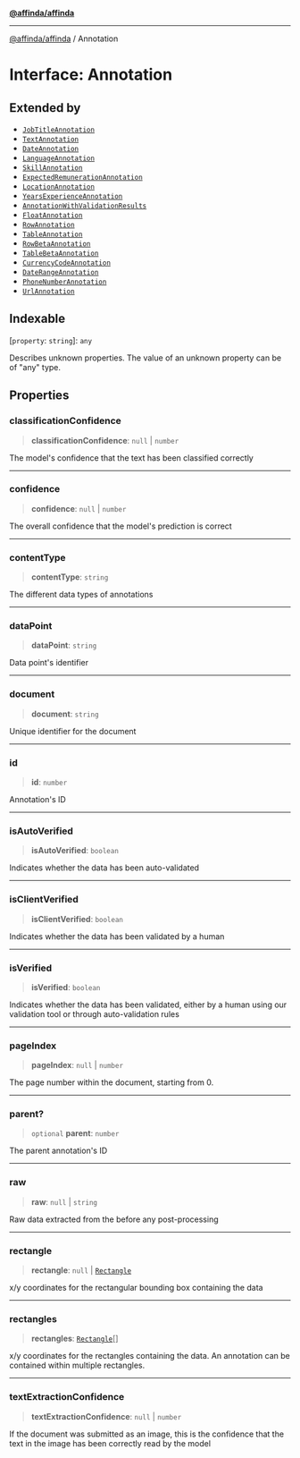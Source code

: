 [**@affinda/affinda**](../README.md)

***

[@affinda/affinda](../globals.md) / Annotation

# Interface: Annotation

## Extended by

- [`JobTitleAnnotation`](JobTitleAnnotation.md)
- [`TextAnnotation`](TextAnnotation.md)
- [`DateAnnotation`](DateAnnotation.md)
- [`LanguageAnnotation`](LanguageAnnotation.md)
- [`SkillAnnotation`](SkillAnnotation.md)
- [`ExpectedRemunerationAnnotation`](ExpectedRemunerationAnnotation.md)
- [`LocationAnnotation`](LocationAnnotation.md)
- [`YearsExperienceAnnotation`](YearsExperienceAnnotation.md)
- [`AnnotationWithValidationResults`](AnnotationWithValidationResults.md)
- [`FloatAnnotation`](FloatAnnotation.md)
- [`RowAnnotation`](RowAnnotation.md)
- [`TableAnnotation`](TableAnnotation.md)
- [`RowBetaAnnotation`](RowBetaAnnotation.md)
- [`TableBetaAnnotation`](TableBetaAnnotation.md)
- [`CurrencyCodeAnnotation`](CurrencyCodeAnnotation.md)
- [`DateRangeAnnotation`](DateRangeAnnotation.md)
- [`PhoneNumberAnnotation`](PhoneNumberAnnotation.md)
- [`UrlAnnotation`](UrlAnnotation.md)

## Indexable

\[`property`: `string`\]: `any`

Describes unknown properties. The value of an unknown property can be of "any" type.

## Properties

### classificationConfidence

> **classificationConfidence**: `null` \| `number`

The model's confidence that the text has been classified correctly

***

### confidence

> **confidence**: `null` \| `number`

The overall confidence that the model's prediction is correct

***

### contentType

> **contentType**: `string`

The different data types of annotations

***

### dataPoint

> **dataPoint**: `string`

Data point's identifier

***

### document

> **document**: `string`

Unique identifier for the document

***

### id

> **id**: `number`

Annotation's ID

***

### isAutoVerified

> **isAutoVerified**: `boolean`

Indicates whether the data has been auto-validated

***

### isClientVerified

> **isClientVerified**: `boolean`

Indicates whether the data has been validated by a human

***

### isVerified

> **isVerified**: `boolean`

Indicates whether the data has been validated, either by a human using our validation tool or through auto-validation rules

***

### pageIndex

> **pageIndex**: `null` \| `number`

The page number within the document, starting from 0.

***

### parent?

> `optional` **parent**: `number`

The parent annotation's ID

***

### raw

> **raw**: `null` \| `string`

Raw data extracted from the before any post-processing

***

### rectangle

> **rectangle**: `null` \| [`Rectangle`](Rectangle.md)

x/y coordinates for the rectangular bounding box containing the data

***

### rectangles

> **rectangles**: [`Rectangle`](Rectangle.md)[]

x/y coordinates for the rectangles containing the data. An annotation can be contained within multiple rectangles.

***

### textExtractionConfidence

> **textExtractionConfidence**: `null` \| `number`

If the document was submitted as an image, this is the confidence that the text in the image has been correctly read by the model
